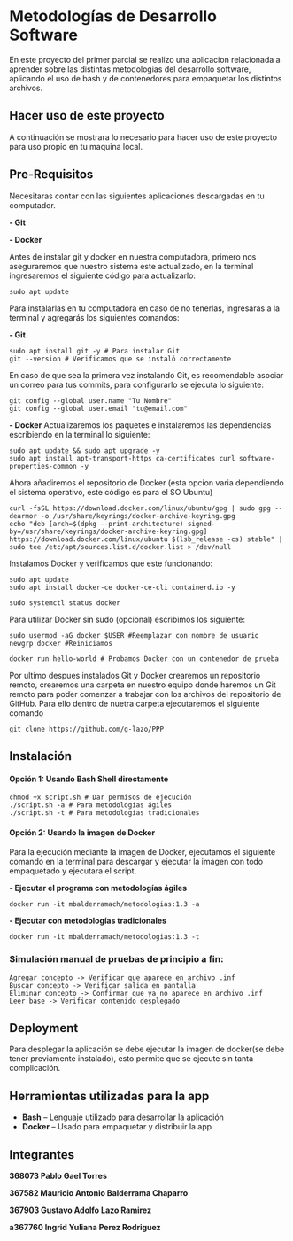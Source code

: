 # Metodologías de Desarrollo Software

En este proyecto del primer parcial se realizo una aplicacion relacionada a aprender sobre las distintas metodologias del desarrollo software, aplicando
el uso de bash y de contenedores para empaquetar los distintos archivos.

## Hacer uso de este proyecto

A continuación se mostrara lo necesario para hacer uso de este proyecto para uso propio en tu maquina local.

## Pre-Requisitos

Necesitaras contar con las siguientes aplicaciones descargadas en tu computador.

**- Git**

**- Docker**
  
Antes de instalar git y docker en nuestra computadora, primero nos aseguraremos que nuestro sistema este actualizado,
en la terminal ingresaremos el siguiente código para actualizarlo:

```
sudo apt update
```

Para instalarlas en tu computadora en caso de no tenerlas, ingresaras a la terminal y agregarás los siguientes comandos:

**- Git**
```
sudo apt install git -y # Para instalar Git
git --version # Verificamos que se instaló correctamente
```
En caso de que sea la primera vez instalando Git, es recomendable asociar un correo para tus commits, para configurarlo se ejecuta lo siguiente:
```
git config --global user.name "Tu Nombre"
git config --global user.email "tu@email.com"
```
**- Docker**
Actualizaremos los paquetes e instalaremos las dependencias escribiendo en la terminal lo siguiente:
```
sudo apt update && sudo apt upgrade -y
sudo apt install apt-transport-https ca-certificates curl software-properties-common -y
```
Ahora añadiremos el repositorio de Docker (esta opcion varia dependiendo el sistema operativo, este código es para el SO Ubuntu)
```
curl -fsSL https://download.docker.com/linux/ubuntu/gpg | sudo gpg --dearmor -o /usr/share/keyrings/docker-archive-keyring.gpg
echo "deb [arch=$(dpkg --print-architecture) signed-by=/usr/share/keyrings/docker-archive-keyring.gpg] https://download.docker.com/linux/ubuntu $(lsb_release -cs) stable" | sudo tee /etc/apt/sources.list.d/docker.list > /dev/null
```
Instalamos Docker y verificamos que este funcionando:
```
sudo apt update
sudo apt install docker-ce docker-ce-cli containerd.io -y
```
```
sudo systemctl status docker
```
Para utilizar Docker sin sudo (opcional) escribimos los siguiente:
```
sudo usermod -aG docker $USER #Reemplazar con nombre de usuario
newgrp docker #Reiniciamos
```
```
docker run hello-world # Probamos Docker con un contenedor de prueba
```
Por ultimo despues instalados Git y Docker crearemos un repositorio remoto, crearemos una carpeta en nuestro equipo donde haremos un Git remoto para poder comenzar a trabajar con los archivos
del repositorio de GitHub.
Para ello dentro de nuetra carpeta ejecutaremos el siguiente comando

```
git clone https://github.com/g-lazo/PPP
```
## Instalación

#### Opción 1: Usando Bash Shell directamente

```
chmod +x script.sh # Dar permisos de ejecución
./script.sh -a # Para metodologías ágiles
./script.sh -t # Para metodologías tradicionales
```

#### Opción 2: Usando la imagen de Docker
Para la ejecución mediante la imagen de Docker, ejecutamos el siguiente comando en la terminal para descargar y ejecutar la imagen con todo empaquetado y ejecutara el script.

**- Ejecutar el programa con metodologías ágiles**
```
docker run -it mbalderramach/metodologias:1.3 -a
```

**- Ejecutar con metodologías tradicionales**
```
docker run -it mbalderramach/metodologias:1.3 -t
```


### Simulación manual de pruebas de principio a fin:

```
Agregar concepto -> Verificar que aparece en archivo .inf
Buscar concepto -> Verificar salida en pantalla
Eliminar concepto -> Confirmar que ya no aparece en archivo .inf
Leer base -> Verificar contenido desplegado
```

## Deployment

Para desplegar la aplicación se debe ejecutar la imagen de docker(se debe tener previamente instalado), esto permite que se ejecute sin tanta complicación.

## Herramientas utilizadas para la app

* **Bash** – Lenguaje utilizado para desarrollar la aplicación
* **Docker** – Usado para empaquetar y distribuir la app


## Integrantes
**368073 Pablo Gael Torres** 

**367582 Mauricio Antonio Balderrama Chaparro** 

**367903 Gustavo Adolfo Lazo Ramirez** 

**a367760 Ingrid Yuliana Perez Rodriguez** 
